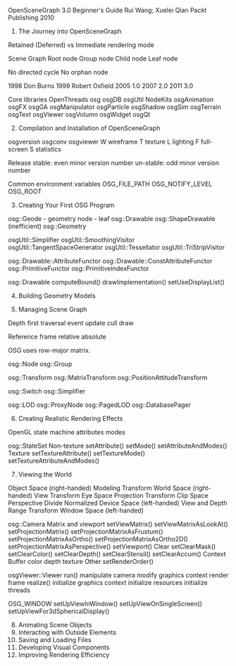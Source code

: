 OpenSceneGraph 3.0 Beginner's Guide
Rui Wang; Xuelei Qian
Packt Publishing
2010

1. The Journey into OpenSceneGraph

Retained (Deferred) vs Immediate rendering mode

Scene Graph
Root node
Group node
Child node
Leaf node

No directed cycle
No orphan node

1998 Don Burns
1999 Robert Osfield
2005 1.0
2007 2.0
2011 3.0

Core libraries
    OpenThreads
    osg
    osgDB
    osgUtil
NodeKits
    osgAnimation
    osgFX
    osgGA
    osgManipulator
    osgParticle
    osgShadow
    osgSim
    osgTerrain
    osgText
    osgViewer
    osgVolumn
    osgWidget
    osgQt

2. Compilation and Installation of OpenSceneGraph

osgversion
osgconv
osgviewer
    W wireframe
    T texture
    L lighting
    F full-screen
    S statistics

Release
    stable: even minor version number
    un-stable: odd minor version number

Common environment variables
    OSG_FILE_PATH
    OSG_NOTIFY_LEVEL
    OSG_ROOT

3. Creating Your First OSG Program

osg::Geode - geometry node - leaf
    osg::Drawable
        osg::ShapeDrawable (inefficient)
        osg::Geometry

osgUtil::Simplifier
osgUtil::SmoothingVisitor
osgUtil::TangentSpaceGenerator
osgUtil::Tessellator
osgUtil::TriStripVisitor

osg::Drawable::AttributeFunctor
osg::Drawable::ConstAttributeFunctor
osg::PrimitiveFunctor
osg::PrimitiveIndexFunctor

osg::Drawable
    computeBound()
    drawImplementation()
    setUseDisplayList()

4. Building Geometry Models

5. Managing Scene Graph

Depth first traversal
    event
    update
    cull
    draw

Reference frame
    relative
    absolute

OSG uses row-major matrix.

osg::Node
osg::Group

osg::Transform
osg::MatrixTransform
osg::PositionAttitudeTransform

osg::Switch
osg::Simplifier

osg::LOD
osg::ProxyNode
osg::PagedLOD
osg::DatabasePager

6. Creating Realistic Rendering Effects

OpenGL state machine
    attributes
    modes

osg::StateSet
    Non-texture
        setAttribute()
        setMode()
        setAttributeAndModes()
    Texture
        setTextureAttribute()
        setTextureMode()
        setTextureAttributeAndModes()

7. Viewing the World

Object Space (right-handed)
    Modeling Transform
World Space (right-handed)
    View Transform
Eye Space
    Projection Transform
Clip Space
    Perspective Divide
Normalized Device Space (left-handed)
    View and Depth Range Transform
Window Space (left-handed)

osg::Camera
    Matrix and viewport
        setViewMatrix()
        setViewMatrixAsLookAt()
        setProjectionMatrix()
        setProjectionMatrixAsFrustum()
        setProjectionMatrixAsOrtho()
        setProjectionMatrixAsOrtho2D()
        setProjectionMatrixAsPerspective()
        setViewport()
    Clear
        setClearMask()
        setClearColor()
        setClearDepth()
        setClearStensil()
        setClearAccum()
    Context
    Buffer
        color
        depth
        texture
    Other
        setRenderOrder()

osgViewer::Viewer
    run()
        manipulate camera
        modify graphics context
        render frame
    realize()
        initialize graphics context
        initialize resources
        initialize threads

OSG_WINDOW
setUpViewInWindow()
setUpViewOnSingleScreen()
setUpViewFor3dSphericalDisplay()

8. Animating Scene Objects
9. Interacting with Outside Elements
10. Saving and Loading Files
11. Developing Visual Components
12. Improving Rendering Efficiency
